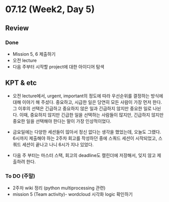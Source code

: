 # 07.12 (Week2, Day 5)

## Review
### Done
- Mission 5, 6 제출하기
- 오전 lecture
- 다음 주부터 시작할 project에 대한 아이디어 탐색

## KPT & etc
- 오전 lecture에서, urgent, important의 정도에 따라 우선순위를 결정하는 방식에 대해 이야기 해 주셨다. 중요하고, 시급한 일은 당연히 모든 사람이 가장 먼저 한다. 그 이후의 선택은 긴급하고 중요하지 않은 일과 긴급하지 않지만 중요한 일로 나뉜다. 이때, 중요하지 않지만 긴급한 일을 선택하는 사람들이 많지만, 긴급하지 않지만 중요한 일을 선택해야 한다는 말이 가장 인상적이었다.

- 금요일에는 다양한 세션들이 많아서 정신 없다는 생각을 했었는데, 오늘도 그랬다. 6시까지 제출해야 하는 2주차 회고를 작성하던 중에 스쿼드 세션이 시작되었고, 스쿼드 세션이 끝나고 나니 6시가 지나 있었다. 

- 다음 주 부터는 마스터 스택, 회고의 deadline도 캘린더에 저장해서, 잊지 않고 제출하려 한다.

### To DO (주말)
- 2주차 wiki 정리 (python multiprocessing 관련)
- mission 5 (Team activity)- wordcloud 시각화 logic 확인하기